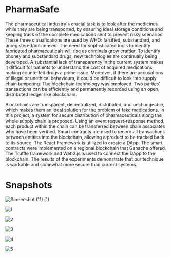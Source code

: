 # PharmaSafe
The pharmaceutical industry's crucial task is to look after the medicines while they are being transported, by ensuring ideal storage conditions and keeping 
track of the complete medications sent to prevent risky scenarios. These three classifications are used by WHO: falsified, substandard, and unregistered/unlicensed. 
The need for sophisticated tools to identify fabricated pharmaceuticals will rise as criminals grow craftier. To identify phoney and substandard drugs, new 
technologies are continually being developed. A substantial lack of transparency in the current system makes it difficult for patients to understand the cost of 
acquired medications, making counterfeit drugs a prime issue. Moreover, if there are accusations of illegal or unethical behaviours, it could be difficult to look into
supply chain tampering. The blockchain technology was employed. Two parties' transactions can be efficiently and permanently recorded using an open, distributed ledger
like blockchain. 

Blockchains are transparent, decentralized, distributed, and unchangeable, which makes them an ideal solution for the problem of fake medications. In 
this project, a system for secure distribution of pharmaceuticals along the whole supply chain is proposed. Using an event request-response method, each product within 
the chain can be transferred between chain associates who have been verified. Smart contracts are used to record all transactions between entities into the blockchain,
allowing a product to be tracked back to its source. The React Framework is utilized to create a DApp. The smart contracts were implemented on a regional blockchain 
that Ganache offered. The Truffle framework and Web3.js is used to connect the DApp to the blockchain. The results of the experiments demonstrate that our technique is
workable and somewhat more secure than current systems.

# Snapshots

![Screenshot (11) (1)](https://user-images.githubusercontent.com/114301040/215974248-89dd0b08-47e5-45d4-9e1b-4e5d53ba85c9.png)

![1](https://user-images.githubusercontent.com/114301040/215973875-51699da2-a9af-4bcc-ad83-3ad17a05af08.png)

![2](https://user-images.githubusercontent.com/114301040/215974329-0b031c1c-d127-49df-96c8-1f8ed9a0f914.png)

![3](https://user-images.githubusercontent.com/114301040/215974366-d5d9e20c-2931-453d-9cd5-b54b0151063d.png)

![4](https://user-images.githubusercontent.com/114301040/215974400-92f1af4b-0941-4d8a-b9dc-993172a9c9ef.png)

![5](https://user-images.githubusercontent.com/114301040/215974472-57dcb65e-32b9-4c1d-85ff-a1a8566af421.png)




